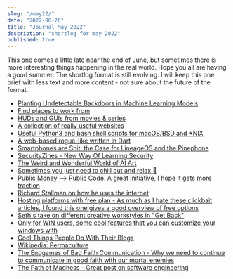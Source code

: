 ```yaml
---
slug: "/may22/"
date: "2022-06-26"
title: "Journal May 2022"
description: "shortlog for may 2022"
published: true
---
```


This one comes a little late near the end of June, but sometimes there is more interesting things happening in the real world. Hope you all are having a good summer.
The shortlog format is still evolving. I will keep this one brief with less text and more content - not sure about the future of the format.

- [Planting Undetectable Backdoors in Machine Learning Models](https://arxiv.org/pdf/2204.06974.pdf)
- [Find places to work from](https://workmode.co/)
- [HUDs and GUIs from movies & series](https://www.hudsandguis.com/)
- [A collection of really useful websites](https://www.insanelyusefulwebsites.com/)
- [Useful Python3 and bash shell scripts for macOS/BSD and \*NIX](https://github.com/yukondude/Scripnix)
- [A web-based rogue-like written in Dart](https://github.com/munificent/hauberk)
- [Smartphones are Shit: the Case for LineageOS and the Pinephone](https://jleightcap.srht.site/blog/openphone.html)
- [SecurityZines - New Way Of Learning Security](https://securityzines.com/)
- [The Weird and Wonderful World of AI Art](https://jxmo.notion.site/The-Weird-and-Wonderful-World-of-AI-Art-b9615a2e7278435b98380ff81ae1cf09)
- [Sometimes you just need to chill out and relax 🦧](http://chillestmonkey.com/)
- [Public Money --> Public Code. A great initiative, I hope it gets more traction](https://publiccode.eu/)
- [Richard Stallman on how he uses the internet](https://stallman.org/stallman-computing.html#internetuse)
- [Hosting platforms with free plan - As much as I hate these clickbait articles, I found this one gives a good overview of free options](https://stackdiary.com/free-hosting-for-developers/)
- [Seth's take on different creative workstyles in "Get Back"](https://seths.blog/2022/05/half-baked/)
- [Only for WIN users, some cool features that you can customize your windows with](https://www.fourth-wall.co.uk/post/powertoys-11-awesome-features-microsoft-won-t-add-to-windows)
- [Cool Things People Do With Their Blogs](https://brainbaking.com/post/2022/04/cool-things-people-do-with-their-blogs/)
- [Wikipedia: Permaculture](https://en.wikipedia.org/wiki/Permaculture)
- [The Endgames of Bad Faith Communication - Why we need to continue to communicate in good faith with our mortal enemies](https://consilienceproject.org/endgames-of-bad-communication/)
- [The Path of Madness - Great post on software engineering](https://brandur.org/nanoglyphs/029-path-of-madness)
